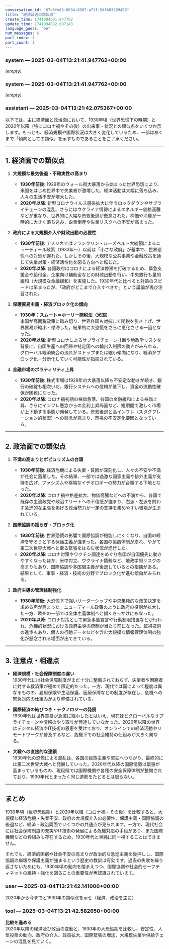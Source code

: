 ```yaml
---
conversation_id: "67c6fe65-8034-8007-a71f-5df603399495"
title: "経済政治の類似点"
create_time: 1741094501.947762
update_time: 1741094582.007143
language_guess: "en"
num_messages: 6
part_index: 1
part_count: 1
---
```


### system — 2025-03-04T13:21:41.947762+00:00

_(empty)_

### system — 2025-03-04T13:21:41.947762+00:00

_(empty)_

### assistant — 2025-03-04T13:21:42.075367+00:00

以下では、主に経済面と政治面において、1930年頃（世界恐慌下の時期）と2020年以降（特にコロナ禍やその後）の出来事・状況との類似点をいくつか示します。もっとも、経済規模や国際状況は大きく変化しているため、一部はあくまで「傾向としての類似」を示すものであることをご了承ください。

---

## 1. 経済面での類似点

1. **大規模な景気後退・不確実性の高まり**  
   - **1930年前後**: 1929年のウォール街大暴落から始まった世界恐慌により、米国をはじめ世界中で失業者が激増した。経済活動は大幅に落ち込み、人々の生活不安が増大した。  
   - **2020年以降**: 新型コロナウイルス感染拡大に伴うロックダウンやサプライチェーンの混乱、さらにはウクライナ情勢によるエネルギー価格高騰などが重なり、世界的に大幅な景気後退が懸念された。株価や消費が一時的に大きく落ち込み、企業倒産や失業リスクへの不安が高まった。

2. **政府による大規模介入や財政出動の必要性**  
   - **1930年前後**: アメリカではフランクリン・ルーズベルト大統領によるニューディール政策（1933年～）以前は「小さな政府」が基本で、世界恐慌への対処が遅れた。しかしその後、大規模な公共事業や金融政策を通じて失業対策・経済活性化を図る方向へと転じた。  
   - **2020年以降**: 各国政府はコロナによる経済停滞を打破するため、緊急支援金や給付金、企業向け補助金などの財政出動を行い、中央銀行も量的緩和（大規模な金融緩和）を実施した。1930年代と比べると対策のスピードは早まったが、「政府がどこまで介入すべきか」という議論が再び注目された。

3. **保護貿易主義・経済ブロック化の傾向**  
   - **1930年：スムート＝ホーリー関税法（米国）**  
     米国が高関税政策に踏み切り、世界各国も対抗して関税を引き上げ、世界貿易が縮小・停滞した。結果的に大恐慌をさらに悪化させる一因となった。  
   - **2020年以降**: 新型コロナによるサプライチェーン寸断や地政学リスクを背景に、自国生産への回帰や特定国への輸出入制限の動きがみられる。グローバル経済統合の流れがストップまたは縮小傾向になり、経済がブロック化・分断化していく可能性が指摘されている。

4. **金融市場のボラティリティ上昇**  
   - **1930年前後**: 株式市場は1929年の大暴落以降も不安定な動きが続き、銀行の破綻も相次いだ。銀行システムへの信頼が低下し、資金の流動性確保が困難になった。  
   - **2020年以降**: コロナ禍初期の株価急落、各国の金融緩和による株価上昇、さらにインフレ懸念からの金利上昇局面など、短期間で激しく市場が上下動する事態が頻発している。景気後退と高インフレ（スタグフレーション的状況）への懸念が高まり、市場の不安定化要因となっている。

---

## 2. 政治面での類似点

1. **不満の高まりとポピュリズムの台頭**  
   - **1930年前後**: 経済危機による失業・貧困が深刻化し、人々の不安や不満が社会に蓄積した。その結果、一部では過激な国家主義や排外主義が支持を広げ、ファシズムや極端なイデオロギーの勢力が台頭する下地となった。  
   - **2020年以降**: コロナ禍や格差拡大、物価高騰などへの不満から、各国で既存の主流政党や政治エリートへの不信感が強まり、右派・左派を問わず急進的な主張を掲げる政治勢力が一定の支持を集めやすい環境が生まれている。

2. **国際協調の揺らぎ・ブロック化**  
   - **1930年前後**: 世界恐慌の影響で国際協調が機能しにくくなり、自国の経済を守ろうとする保護主義が強まった。各国の協調体制が崩れ、やがて第二次世界大戦へと至る緊張をはらむ状況が進行した。  
   - **2020年以降**: コロナ対策やワクチン調達をめぐり各国が自国優先に動きやすくなったほか、米中対立、ウクライナ情勢など、地政学的リスクの高まりもあり、国際協調や多国間主義が後退しているとの指摘がある。結果として、軍事・経済・技術の分野でブロック化が進む傾向がみられる。

3. **政府主導の管理体制強化**  
   - **1930年前後**: 大恐慌下で強いリーダーシップや中央集権的な政策決定を求める声が高まった。ニューディール政策のように政府の役割が拡大した一方、欧州の一部では全体主義体制へと傾くきっかけにもなった。  
   - **2020年以降**: コロナ対策として緊急事態宣言や行動制限措置などが行われ、危機的状況における政府主導の統制が当たり前になった。監視技術の進歩もあり、個人の行動データなどを含む大規模な情報管理体制の強化が懸念される場面が出てきている。

---

## 3. 注意点・相違点

- **経済規模・社会保障制度の違い**  
  1930年代には社会保障制度がまだ十分に整備されておらず、失業者や困窮者に対する救済策が極めて限定的だった。一方、現代では国によって程度は異なるものの、雇用保険や生活保護、医療保障などの制度が存在し、危機への緊急対応の仕組みがより整備されている。
  
- **国際経済の結びつき・テクノロジーの発展**  
  1930年代は世界貿易が急激に縮小したとはいえ、現在ほどグローバルなサプライチェーンや情報のやり取りが発達していなかった。2020年以降の世界はデジタル経済やIT技術の恩恵を受けており、オンラインでの経済活動やリモートワークが普及するなど、危機下での社会維持の仕組みが大きく異なる。

- **大戦への直接的な連鎖**  
  1930年代の恐慌による混乱は、各国の民族主義や軍拡へつながり、最終的には第二次世界大戦へと発展していった。2020年代以降の国際情勢は緊張が高まっているものの、現段階では国際機関や各種の安全保障体制が整備されており、1930年代とまったく同じ道筋をたどるとは限らない。

---

## まとめ

1930年頃（世界恐慌期）と2020年以降（コロナ禍・その後）を比較すると、大規模な経済危機・失業不安、政府の大規模介入の必要性、保護主義・国際協調の後退など、経済・政治両面でいくつかの共通点が見られます。一方で、現代社会には社会保障制度の充実やIT技術の発展による危機対応の手段があり、また国際機関などの枠組みも存在するため、1930年代と単純に同一視することはできません。

それでも、経済的困窮や社会不安の高まりが政治的な急進主義を後押しし、国際協調の崩壊や保護主義が強まるという歴史の教訓は有効です。過去の失敗を繰り返さないためにも、1930年頃の動向を踏まえつつ、国際協調や社会的セーフティネットの維持・強化を図ることの重要性が再認識されています。

### user — 2025-03-04T13:21:42.141000+00:00

2020年から今までと1930年の類似点を示せ（経済、政治を主に）

### tool — 2025-03-04T13:21:42.582650+00:00

**比較を進める**  
2020年以降の経済及び政治の変動と、1930年の大恐慌期を比較し、安定性、人気投票の動向、政府の介入、政策拡大、国際緊張の増加、大規模失業や供給チェーンの混乱を見ていく。
